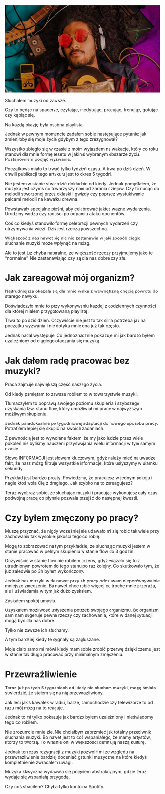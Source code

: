 ![Nie słuchałem muzyki przez miesiąc](images/5c9c1c7f-1cab-426c-a8a6-67b2aa8ae988.jpg)

Słuchałem muzyki od zawsze.

Czy to będąc na spacerze, czytając, medytując, pracując, trenując, gotując czy kąpiąc się.

Na każdą okazję była osobna playlista.

Jednak w pewnym momencie zadałem sobie następujące pytanie: jak zmieniłoby się moje życie gdybym z tego zrezygnował?

Wszystko zbiegło się w czasie z moim wyjazdem na wakacje, który co roku stanowi dla mnie formę resetu w jakimś wybranym obszarze życia. Postanowiłem podjąć wyzwanie.

Początkowo miało to trwać tylko tydzień czasu. A trwa po dziś dzień. W chwili publikacji tego artykułu jest to okres 5 tygodni.

Nie jestem w stanie stwierdzić dokładnie od kiedy. Jednak pomyślałem, że muzyka jest czymś co towarzyszy nam od zarania dziejów. Czy to nucąc do melodii stworzonej przez oklaski i gwizdy czy poprzez wystukiwanie palcami melodii na kawałku drewna.

Powstawały specjalne pieśni, aby celebrować jakieś ważne wydarzenia. Urodziny wodza czy radości po odparciu ataku oponentów.

Coś co kiedyś stanowiło formę celebracji pewnych wydarzeń czy utrzymywania więzi. Dziś jest rzeczą powszechną.

Większość z nas nawet się nie nie zastanawia w jaki sposób ciągłe słuchanie muzyki może wpłynąć na mózg.

Ale to jest już chyba naturalne, że większość rzeczy przyjmujemy jako te “normalne”. Nie zastanawiając czy są dla nas dobre czy złe.

# **Jak zareagował mój organizm?**

Najtrudniejsza okazała się dla mnie walka z wewnętrzną chęcią powrotu do starego nawyku.

Doświadczyło mnie to przy wykonywaniu każdej z codziennych czynności dla której miałem przygotowaną playlistę.

Trwa to po dziś dzień. Oczywiście nie jest to tak silna potrzeba jak na początku wyzwania i nie dotyka mnie ona już tak często.

Jednak nadal występuje. Co jednoznacznie pokazuje mi jak bardzo byłem uzależniony od ciągłego otaczania się muzyką.

# **Jak dałem radę pracować bez muzyki?**

Praca zajmuje największą część naszego życia.

Od kiedy pamiętam to zawsze robiłem to w towarzystwie muzyki.

Tłumaczyłem to poprawą swojego poziomu skupienia i szybszego uzyskania tzw. stanu flow, który umożliwiał mi pracę w najwyższym możliwym skupieniu.

Jednak paradoksalnie po tygodniowej adaptacji do nowego sposobu pracy. Potrafiłem lepiej się skupić na swoich zadaniach.

Z pewnością jest to wywołane faktem, że my jako ludzie przez wiele pokoleń nie byliśmy nauczeni przyswajania wielu informacji w tym samym czasie.

Słowo INFORMACJI jest słowem kluczowym, gdyż należy mieć na uwadze fakt, że nasz mózg filtruje wszystkie informacje, które usłyszymy w ułamku sekundy.

Przykład jest bardzo prosty. Powiedzmy, że pracujesz w jednym pokoju i nagle ktoś woła Cię z drugiego. Jak szybko na to zareagujesz?

Teraz wyobraź sobie, że słuchając muzyki i pracując wykonujesz cały czas podwójną pracę co płynnie pozwala przejść do następnej kwestii.

# **Czy byłem zmęczony po pracy?**

Muszę przyznać, że nigdy wcześniej nie udawało mi się robić tak wiele przy zachowaniu tak wysokiej jakości tego co robię.

Mogę to zobrazować na tym przykładzie, że słuchając muzyki jestem w stanie pracować w pełnym skupieniu w stanie flow do 3 godzin.

Oczywiście w stanie flow nie robiłem przerw, gdyż wiązało się to z utrudnionym powrotem do tego stanu po raz kolejny. Co skutkowało tym, że już zaledwie po 3h byłem wykończony.

Jednak bez muzyki w tle nawet przy 4h pracy odczuwam nieporównywalnie mniejsze zmęczenie. Ba nawet chce robić więcej co trochę mnie przeraża, ale i uświadamia w tym jak dużo zyskałem.

Zyskałem spokój umysłu.

Uzyskałem możliwość usłyszenia potrzeb swojego organizmu. Bo organizm sam nam sugeruje pewne rzeczy czy zachowania, które w danej sytuacji mogą być dla nas dobre.

Tylko nie zawsze ich słuchamy.

A tym bardziej kiedy te sygnały są zagłuszane.

Moje ciało samo mi mówi kiedy mam sobie zrobić przerwę dzięki czemu jest w stanie tak długo pracować przy minimalnym zmęczeniu.

# **Przewrażliwienie**

Teraz już po tych 5 tygodniach od kiedy nie słucham muzyki, mogę śmiało stwierdzić, że stałem się na nią przewrażliwiony.

Jak leci jakiś kawałek w radiu, barze, samochodzie czy telewizorze to od razu mój mózg na to reaguje.

Jednak to mi tylko pokazuje jak bardzo byłem uzależniony i nieświadomy tego co robiłem.

Nie zrozumcie mnie źle. Nie chciałbym zabrzmieć jak totalny przeciwnik słuchania muzyki. Bo nawet jest to coś wspaniałego, że mamy artystów, którzy to tworzą. To właśnie oni w większości definiują naszą kulturę.

Jednak ten czas rezygnacji z muzyki pozwolił mi ze względu na przewrażliwienie bardziej doceniać gatunki muzyczne na które kiedyś kompletnie nie zwracałem uwagi.

Muzyka klasyczna wydawała się pojęciem abstrakcyjnym, gdzie teraz wydaje się wspaniałą przygodą.

Czy coś straciłem? Chyba tylko konto na Spotify.